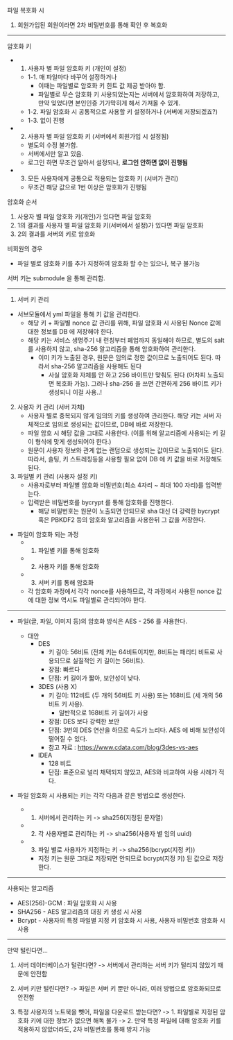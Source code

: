 
파일 복호화 시
1. 회원가입된 회원이라면 2차 비밀번호를 통해 확인 후 복호화

---

암호화 키
- 1. 사용자 별 파일 암호화 키 (개인이 설정)
    - 1-1. 매 파일마다 바꾸어 설정하거나
        - 이때는 파일별로 암호화 키 힌트 값 제공 받아야 함.
        - 파일별로 무슨 암호화 키 사용되었는지는 서버에서 암호화하여 저장하고, 만약 잊었다면 본인인증 기가막히게 해서 가져올 수 있게.
    - 1-2. 파일 암호화 시 공통적으로 사용할 키 설정하거나 (서버에 저장되겠죠?)
    - 1-3. 없이 진행
- 2. 사용자 별 파일 암호화 키 (서버에서 회원가입 시 설정됨)
    - 별도의 수정 불가함.
    - 서버에서만 알고 있음.
    - 로그인 하면 무조건 알아서 설정되나, **로그인 안하면 없이 진행됨**
- 3. 모든 사용자에게 공통으로 적용되는 암호화 키 (서버가 관리)
    - 무조건 해당 값으로 1번 이상은 암호화가 진행됨


암호화 순서
1. 사용자 별 파일 암호화 키(개인)가 있다면 파일 암호화
2. 1의 결과를 사용자 별 파일 암호화 키(서버에서 설정)가 있다면 파일 암호화
3. 2의 결과를 서버의 키로 암호화

비회원의 경우
- 파일 별로 암호화 키를 추가 지정하여 암호화 할 수는 있으나, 복구 불가능

서버 키는 submodule 을 통해 관리함.


---


1. 서버 키 관리
- 서브모듈에서 yml 파일을 통해 키 값을 관리한다.
  - 해당 키 + 파일별 nonce 값 관리를 위해, 파일 암호화 시 사용된 Nonce 값에 대한 정보를 DB 에 저장해야 한다.
  - 해당 키는 서비스 생명주기 내 런칭부터 폐업까지 동일해야 하므로, 별도의 salt 를 사용하지 않고, sha-256 알고리즘을 통해 암호화하여 관리한다.
    - 이미 키가 노출된 경우, 원문은 임의로 정한 값이므로 노출되어도 된다. 따라서 sha-256 알고리즘을 사용해도 된다
      - 사실 암호화 자체를 안 하고 256 바이트만 맞춰도 된다 (어차피 노출되면 복호화 가능). 그러나 sha-256 을 쓰면 간편하게 256 바이트 키가 생성되니 이걸 사용..!
2. 사용자 키 관리 (서버 자체)
   - 사용자 별로 중복되지 않게 임의의 키를 생성하여 관리한다. 해당 키는 서버 자체적으로 임의로 생성되는 값이므로, DB에 바로 저장한다.
   - 파일 암호 시 해당 값을 그대로 사용한다. (이를 위해 알고리즘에 사용되는 키 길이 형식에 맞게 생성되어야 한다.)
   - 원문이 사용자 정보와 관계 없는 랜덤으로 생성되는 값이므로 노출되어도 된다. 따라서, 솔팅, 키 스트레칭등을 사용할 필요 없이 DB 에 키 값을 바로 저장해도 된다.
3. 파일별 키 관리 (사용자 설정 키)
   - 사용자로부터 파일별 암호화 비밀번호(최소 4자리 ~ 최대 100 자리)를 입력받는다.
   - 입력받은 비밀번호를 bycrypt 를 통해 암호화를 진행한다.
     - 해당 비밀번호는 원문이 노출되면 안되므로 sha 대신 더 강력한 bycrypt 혹은 PBKDF2 등의 암호화 알고리즘을 사용한뒤 그 값을 저장한다.

- 파일이 암호화 되는 과정
  - 1. 파일별 키를 통해 암호화
  - 2. 사용자 키를 통해 암호화
  - 3. 서버 키를 통해 암호화
  - 각 암호화 과정에서 각각 nonce를 사용하므로, 각 과정에서 사용된 nonce 값에 대한 정보 역시도 파일별로 관리되어야 한다.


---

- 파일(글, 파일, 이미지 등)의 암호화 방식은 AES - 256 를 사용한다.
  - 대안
      - DES
        - 키 길이: 56비트 (전체 키는 64비트이지만, 8비트는 패리티 비트로 사용되므로 실질적인 키 길이는 56비트).
        - 장점: 빠르다
        - 단점: 키 길이가 짧아, 보안성이 낮다.
      - 3DES (사용 X)
        - 키 길이: 112비트 (두 개의 56비트 키 사용) 또는 168비트 (세 개의 56비트 키 사용).
          - 일반적으로 168비트 키 길이가 사용
        - 장점: DES 보다 강력한 보안
        - 단점: 3번의 DES 연산을 하므로 속도가 느리다. AES 에 비해 보안성이 떨어질 수 있다.
        - 참고 자료 : https://www.cdata.com/blog/3des-vs-aes
      - IDEA
        - 128 비트
        - 단점: 표준으로 널리 채택되지 않았고, AES와 비교하여 사용 사례가 적다.


- 파일 암호화 시 사용되는 키는 각각 다음과 같은 방법으로 생성한다.
  - 1. 서버에서 관리하는 키 -> sha256(지정된 문자열)
  - 2. 각 사용자별로 관리하는 키 -> sha256(사용자 별 임의 uuid)
  - 3. 파일 별로 사용자가 지정하는 키 -> sha256(bcrypt(지정 키))
    - 지정 키는 원문 그대로 저장되면 안되므로 bcrypt(지정 키) 된 값으로 저장한다.

---


사용되는 알고리즘
- AES(256)-GCM : 파일 암호화 시 사용
- SHA256 - AES 알고리즘의 대칭 키 생성 시 사용
- Bcrypt - 사용자의 특정 파일별 지정 키 암호화 시 사용, 사용자 비밀번호 암호화 시 사용

--- 
만약 털린다면...
1. 서버 데이터베이스가 털린다면?
-> 서버에서 관리하는 서버 키가 털리지 않았기 때문에 안전함

2. 서버 키만 털린다면?
-> 파일은 서버 키 뿐만 아니라, 여러 방법으로 암호화되므로 안전함

3. 특정 사용자의 노트북을 뺏어, 파일을 다운로드 받는다면?
-> 1. 파일별로 지정된 암호화 키에 대한 정보가 없으면 해독 불가
-> 2. 만약 특정 파일에 대해 암호화 키를 적용하지 않았더라도, 2차 비밀번호를 통해 방지 가능
